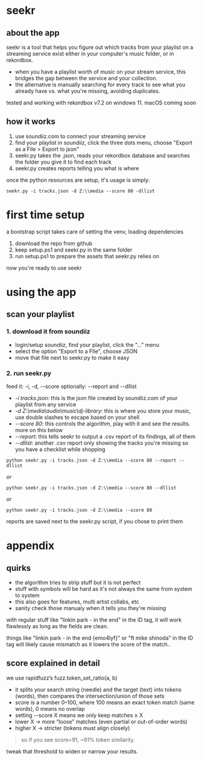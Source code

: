 # seekr
## about the app
seekr is a tool that helps you figure out which tracks from your playlist on a streaming service exist either in your computer's music folder, or in rekordbox.

- when you have a playlist worth of music on your stream service, this bridges the gap between the service and your collection.
- the alternative is  manually searching for every track to see what you already have vs. what you're missing, avoiding duplicates.

tested and working with rekordbox v7.2 on windows 11. macOS coming soon

## how it works
1. use soundiiz.com to connect your streaming service
2. find your playlist in soundiiz, click the three dots menu, choose "Export as a File > Export to json"
3. seekr.py takes the .json, reads your rekordbox database and searches the folder you give it to find each track
4. seekr.py creates reports telling you what is where

once the python resources are setup, it's usage is simply:
``` 
seekr.py -i tracks.json -d Z:\\media --score 80 -dllist
```

# first time setup
a bootstrap script takes care of setting the venv, loading dependencies

1. download the repo from github
2. keep setup.ps1 and seekr.py in the same folder
3. run setup.ps1 to prepare the assets that seekr.py relies on

now you're ready to use seekr

# using the app
## scan your playlist
### 1. download it from soundiiz
- login/setup soundiiz, find your playlist, click the "..." menu
- select the option "Export to a FIle", choose JSON
- move that file next to seekr.py to make it easy

### 2. run seekr.py
feed it: -i, -d, --score
optionally: --report and --dllist

- *-i tracks.json*: this is the json file created by soundiiz.com of your playlist from any service
- *-d Z:\\media\\audio\\music\\dj-library*: this is where you store your music, use double slashes to escape based on your shell
- *--score 80*: this controls the algorithm, play with it and see the results. more on this below
- *--report*: this tells seekr to output a .csv report of its findings, all of them
- *--dllist*: another .csv report only showing the tracks you're missing so you have a checklist while shopping

```
python seekr.py -i tracks.json -d Z:\\media --score 80 --report --dllist
```
*or*
```
python seekr.py -i tracks.json -d Z:\\media --score 80 --dllist
```
*or*
```
python seekr.py -i tracks.json -d Z:\\media --score 80
```

reports are saved next to the seekr.py script, if you chose to print them

# appendix
## quirks
- the algorithm tries to strip stuff but it is not perfect
- stuff with symbols will be hard as it's not always the same from system to system
- this also goes for features, multi artist collabs, etc
- sanity check those manualy when it tells you they're missing 

with regular stuff like "linkin park - in the end" in the ID tag, it will work flawlessly as long as the fields are clean. 

things like "linkin park - in the end {emo4lyf}" or "ft mike shinoda" in the ID tag will likely cause mismatch as it lowers the score of the match..

## score explained in detail
we use rapidfuzz’s fuzz.token_set_ratio(a, b)

- it splits your search string (needle) and the target (text) into tokens (words), then compares the intersection/union of those sets
- score is a number 0–100, where 100 means an exact token match (same words), 0 means no overlap
- setting --score X means we only keep matches ≥ X
- lower X -> more “loose” matches (even partial or out-of-order words)
- higher X -> stricter (tokens must align closely)

> so if you see score=91, ~91% token similarity. 

tweak that threshold to widen or narrow your results.